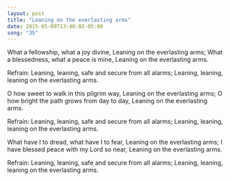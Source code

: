 ```yaml
---
layout: post
title: "Leaning on the everlasting arms"
date: 2015-05-09T13:40:02-05:00
song: "35"
---
```

What a fellowship, what a joy divine,
Leaning on the everlasting arms;
What a blessedness, what a peace is mine,
Leaning on the everlasting arms.

Refrain:
Leaning, leaning, safe and secure from all alarms;
Leaning, leaning, leaning on the everlasting arms.

O how sweet to walk in this pilgrim way,
Leaning on the everlasting arms;
O how bright the path grows from day to day,
Leaning on the everlasting arms.

Refrain:
Leaning, leaning, safe and secure from all alarms;
Leaning, leaning, leaning on the everlasting arms.

What have I to dread, what have I to fear,
Leaning on the everlasting arms;
I have blessed peace with my Lord so near,
Leaning on the everlasting arms.

Refrain:
Leaning, leaning, safe and secure from all alarms;
Leaning, leaning, leaning on the everlasting arms.
